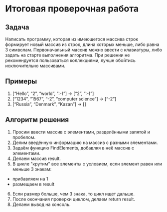# Итоговая проверочная работа
## Задача
Написать программу, которая из имеющегося массива строк формирует новый массив из строк, длина которых меньше, либо равна 3 символам. Первоначальный массив можно ввести с клавиатуры, либо задать на старте выполнения алгоритма. При решении не рекомендуется пользоваться коллекциями, лучше обойтись исключительно массивами.
## Примеры
1. [“Hello”, “2”, “world”, “:-)”] → [“2”, “:-)”]
2. [“1234”, “1567”, “-2”, “computer science”] → [“-2”]
3. [“Russia”, “Denmark”, “Kazan”] → []
## Алгоритм решения
1. Просим ввести массив с элементами, разделёнными запятой и пробелом.
2. Делим введённую информацию на массив с разными элементами.
3. Задаём функцию FindElements, добавляя в неё массив с элементами.
4. Делаем массив result.
5. В цикле "крутим" все элементы с условием, если элемент равен или меньше 3 знакам:
* прибавляем на 1
* размещаем в result
6. Если размер больше, чем 3 знака, то цикл ищет дальше.
7. После окончания проверки циклом, делаем return result.
8. Делаем вывод на консоль.
